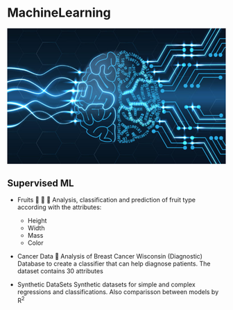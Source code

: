 # MachineLearning

![ML.jpg](ML.jpg)

## Supervised ML

* Fruits :tangerine: :apple: :lemon:
Analysis, classification and prediction of fruit type according with the attributes: 
    * Height
    * Width
    * Mass
    * Color

* Cancer Data :hospital:
Analysis of Breast Cancer Wisconsin (Diagnostic) Database to create a classifier that can help diagnose patients.
The dataset contains 30 attributes 

* Synthetic DataSets
Synthetic datasets for simple and complex regressions and classifications. Also comparisson between models by R<sup>2</sup>

